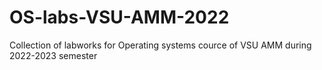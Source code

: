 # OS-labs-VSU-AMM-2022
Collection of labworks for Operating systems cource of VSU AMM during 2022-2023 semester
